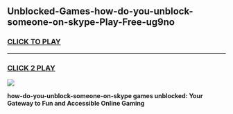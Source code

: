 
## Unblocked-Games-how-do-you-unblock-someone-on-skype-Play-Free-ug9no
<h3>
<a href="https://premium76.site?title=how-do-you-unblock-someone-on-skype&ref=18A1">CLICK TO PLAY</a></h3>
<hr>

<h3>
<a href="https://premium76.site?title=how-do-you-unblock-someone-on-skype&ref=18A1">CLICK 2 PLAY</a>
  
</h3>

<a href="https://premium76.site?title=how-do-you-unblock-someone-on-skype&ref=18A1"><img src="https://clearcache.store/games.png"></a>


**how-do-you-unblock-someone-on-skype games unblocked: Your Gateway to Fun and Accessible Online Gaming**

